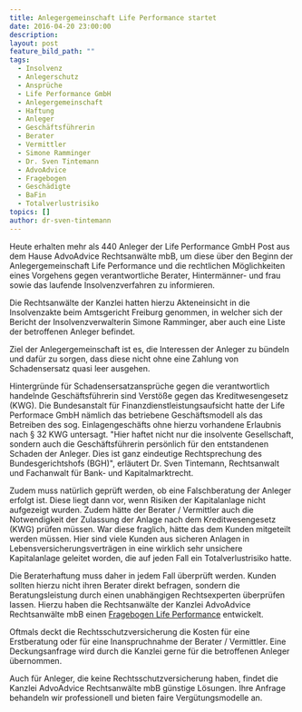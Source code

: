 ```yaml
---
title: Anlegergemeinschaft Life Performance startet
date: 2016-04-20 23:00:00
description:
layout: post
feature_bild_path: ""
tags:
  - Insolvenz
  - Anlegerschutz
  - Ansprüche
  - Life Performance GmbH
  - Anlegergemeinschaft
  - Haftung
  - Anleger
  - Geschäftsführerin
  - Berater
  - Vermittler
  - Simone Ramminger
  - Dr. Sven Tintemann
  - AdvoAdvice
  - Fragebogen
  - Geschädigte
  - BaFin
  - Totalverlustrisiko
topics: []
author: dr-sven-tintemann
---
```



Heute erhalten mehr als 440 Anleger der Life Performance GmbH Post aus dem Hause AdvoAdvice Rechtsanwälte mbB, um diese über den Beginn der Anlegergemeinschaft Life Performance und die rechtlichen Möglichkeiten eines Vorgehens gegen verantwortliche Berater, Hintermänner- und frau sowie das laufende Insolvenzverfahren zu informieren.

Die Rechtsanwälte der Kanzlei hatten hierzu Akteneinsicht in die Insolvenzakte beim Amtsgericht Freiburg genommen, in welcher sich der Bericht der Insolvenzverwalterin Simone Ramminger, aber auch eine Liste der betroffenen Anleger befindet.

Ziel der Anlegergemeinschaft ist es, die Interessen der Anleger zu bündeln und dafür zu sorgen, dass diese nicht ohne eine Zahlung von Schadensersatz quasi leer ausgehen.

Hintergründe für Schadensersatzansprüche gegen die verantwortlich handelnde Geschäftsführerin sind Verstöße gegen das Kreditwesengesetz (KWG). Die Bundesanstalt für Finanzdienstleistungsaufsicht hatte der Life Performace GmbH nämlich das betriebene Geschäftsmodell als das Betreiben des sog. Einlagengeschäfts ohne hierzu vorhandene Erlaubnis nach § 32 KWG untersagt. "Hier haftet nicht nur die insolvente Gesellschaft, sondern auch die Geschäftsführerin persönlich für den entstandenen Schaden der Anleger. Dies ist ganz eindeutige Rechtsprechung des Bundesgerichtshofs (BGH)", erläutert Dr. Sven Tintemann, Rechtsanwalt und Fachanwalt für Bank- und Kapitalmarktrecht.

Zudem muss natürlich geprüft werden, ob eine Falschberatung der Anleger erfolgt ist. Diese liegt dann vor, wenn Risiken der Kapitalanlage nicht aufgezeigt wurden. Zudem hätte der Berater / Vermittler auch die Notwendigkeit der Zulassung der Anlage nach dem Kreditwesengesetz (KWG) prüfen müssen. War diese fraglich, hätte das dem Kunden mitgeteilt werden müssen. Hier sind viele Kunden aus sicheren Anlagen in Lebensversicherungsverträgen in eine wirklich sehr unsichere Kapitalanlage geleitet worden, die auf jeden Fall ein Totalverlustrisiko hatte.

Die Beraterhaftung muss daher in jedem Fall überprüft werden. Kunden sollten hierzu nicht ihren Berater direkt befragen, sondern die Beratungsleistung durch einen unabhängigen Rechtsexperten überprüfen lassen. Hierzu haben die Rechtsanwälte der Kanzlei AdvoAdvice Rechtsanwälte mbB einen [Fragebogen Life Performance](/uploads/dokumente/Fragebogen_Life_Performance.pdf "Fragebogen Life Performance") entwickelt.

Oftmals deckt die Rechtsschutzversicherung die Kosten für eine Erstberatung oder für eine Inanspruchnahme der Berater / Vermittler. Eine Deckungsanfrage wird durch die Kanzlei gerne für die betroffenen Anleger übernommen.

Auch für Anleger, die keine Rechtsschutzversicherung haben, findet die Kanzlei AdvoAdvice Rechtsanwälte mbB günstige Lösungen. Ihre Anfrage behandeln wir professionell und bieten faire Vergütungsmodelle an.
